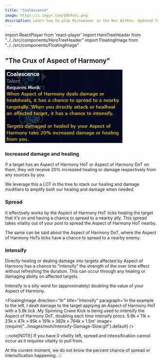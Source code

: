 ```yaml
---
title: "Coalescence"
image: https://i.imgur.com/b8hPvXi.png
description: Learn how to play Mistweaver in the War Within. Updated for 11.1.
---
```


import ReactPlayer from 'react-player'
import HeroTreeHeader from "../../src/components/HeroTreeHeader"
import FloatingImage from "../../src/components/FloatingImage"

## "The Crux of Aspect of Harmony"

![<WH>Coalescence</WH>](..\images\moh\Coalescence.png)

### Increased damage and healing
If a target has an <WH>Aspect of Harmony HoT</WH> or <WH>Aspect of Harmony DoT</WH> on them, they will receive 20% increased healing or damage respectively from any sources by you.

We leverage this a LOT in the <HeroTreeHeader heroTree="Master of Harmony" showImage={false}/> tree to stack our healing and damage modifiers to amplify both our healing and damage when needed.

### Spread
It effectively works by the <WH>Aspect of Harmony HoT</WH> ticks healing the target that it's on and having a chance to spread to a nearby ally. This spread takes vitality out of your pool to spread the <WH short="HoT">Aspect of Harmony HoT</WH> nearby. 

The same can be said about the <WH>Aspect of Harmony DoT</WH>, where the <WH short="DoT">Aspect of Harmony HoT</WH>s ticks have a chance to spread to a nearby enemy.

### Intensify
Directly healing or dealing damage into targets affected by <WH>Aspect of Harmony</WH> has a chance to “intensify” the strength of the over time effect without refreshing the duration. This can occur through any healing or damaging ability on affected targets.

Intensify is a silly word for (approximately) doubling the value of your <WH>Aspect of Harmony</WH>. 

<FloatingImage direction="ltr" title="Intensify" paragraph='In the example to the left, I dealt damage to the target applying an <WH>Aspect of Harmony HoT</WH> with a 5.9k tick. My <WH>Spinning Crane Kick</WH> is being used to intensify the <WH short="DoT">Aspect of Harmony DoT</WH>, doubling each time intensify procs. 5.9k » 11k » 23k » 47k » 95k » 191k » 382k » 764k » 1.5m' image={require("../images/moh/Intensify-Damage-Slow.gif").default} />

:::note[NOTE]
If you have 0 vitality left, spread and intensification cannot occur as it requires vitality to pull from.

At the current moment, we do not know the percent chance of  spread or intensification happening.
:::


